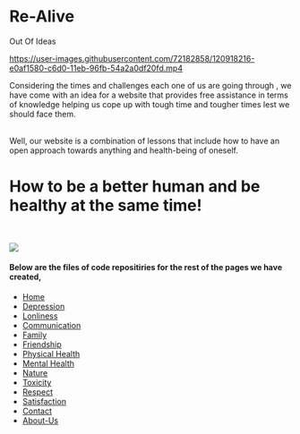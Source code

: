 
# Re-Alive
Out Of Ideas 

https://user-images.githubusercontent.com/72182858/120918216-e0af1580-c6d0-11eb-96fb-54a2a0df20fd.mp4


Considering the times and challenges each one of us are going through , we have come with an idea for a website that provides free assistance in terms of knowledge helping us cope up with tough time and tougher times lest we should face them.  
<br />




Well, our website is a combination of lessons that include how to have an open approach towards anything and health-being of oneself.
<br />


# **How to be a better human and be healthy at the same time!**
<br />


![](https://github.com/Vid-27/Re-Alive/blob/master/Resource/css/img/WhatsApp%20Image%202021-05-13%20at%2012.18.37%20AM.jpeg)

#### Below are the files of code repositiries for the rest of the pages we have created,

- [Home](https://github.com/Vid-27/Re-Alive)
- [Depression](https://github.com/Vid-27/Phase-1)
- [Lonliness](https://github.com/Vid-27/Phase-2)
- [Communication](https://github.com/Vid-27/Phase-4)
- [Family](https://github.com/Vid-27/Phase-5)
- [Friendship](https://github.com/Vid-27/reimagined-fortnight)
- [Physical Health](https://github.com/aatiq-hussain/just-try--1)
- [Mental Health](https://github.com/AkashRaman/Realive---Mental-State)
- [Nature](https://github.com/AkashRaman/Realive-Nature)
- [Toxicity](https://github.com/aatiq-hussain/AKtoxcity47)
- [Respect](https://github.com/Vid-27/animated-computing-machine)
- [Satisfaction](https://github.com/AkashRaman/Satisfaction)
- [Contact](https://replit.com/@FIRElight0130/realive-contatct)
- [About-Us](https://github.com/AkashRaman/Realive-About-Us)


